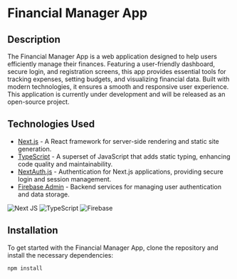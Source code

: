 # Financial Manager App

## Description
The Financial Manager App is a web application designed to help users efficiently manage their finances. Featuring a user-friendly dashboard, secure login, and registration screens, this app provides essential tools for tracking expenses, setting budgets, and visualizing financial data. Built with modern technologies, it ensures a smooth and responsive user experience. This application is currently under development and will be released as an open-source project.

## Technologies Used
- [Next.js](https://nextjs.org/) - A React framework for server-side rendering and static site generation.
- [TypeScript](https://www.typescriptlang.org/) - A superset of JavaScript that adds static typing, enhancing code quality and maintainability.
- [NextAuth.js](https://next-auth.js.org/) - Authentication for Next.js applications, providing secure login and session management.
- [Firebase Admin](https://firebase.google.com/docs/admin/setup) - Backend services for managing user authentication and data storage.

![Next JS](https://img.shields.io/badge/Next-black?style=for-the-badge&logo=next.js&logoColor=white) ![TypeScript](https://img.shields.io/badge/typescript-%23007ACC.svg?style=for-the-badge&logo=typescript&logoColor=white) ![Firebase](https://img.shields.io/badge/firebase-a08021?style=for-the-badge&logo=firebase&logoColor=ffcd34)



## Installation
To get started with the Financial Manager App, clone the repository and install the necessary dependencies:

```bash
npm install
